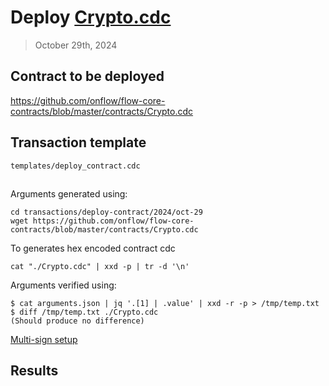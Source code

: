 # Deploy [Crypto.cdc](https://github.com/onflow/flow-core-contracts/blob/master/contracts/Crypto.cdc)

> October 29th, 2024

## Contract to be deployed

https://github.com/onflow/flow-core-contracts/blob/master/contracts/Crypto.cdc

## Transaction template

`templates/deploy_contract.cdc`

## 

Arguments generated using:
```
cd transactions/deploy-contract/2024/oct-29
wget https://github.com/onflow/flow-core-contracts/blob/master/contracts/Crypto.cdc
```

To generates hex encoded contract cdc 

```
cat "./Crypto.cdc" | xxd -p | tr -d '\n'
```

Arguments verified using:
```
$ cat arguments.json | jq '.[1] | .value' | xxd -r -p > /tmp/temp.txt
$ diff /tmp/temp.txt ./Crypto.cdc
(Should produce no difference)
```


[Multi-sign setup](https://flow-multisig-git-service-account-onflow.vercel.app/mainnet)


## Results

